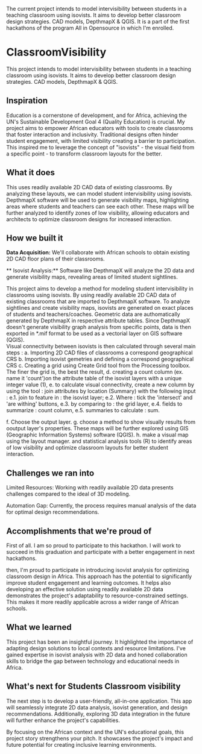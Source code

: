 The current project intends to model intervisibility between students in a teaching classroom using isovists. It aims to develop better classroom design strategies. CAD models, DepthmapX & QGIS. It is a part of the first hackathons of the program All in Opensource in which I'm enrolled.


# ClassroomVisibility
This project intends to model intervisibility between students in a teaching classroom using isovists. It aims to develop better classroom design strategies. CAD models, DepthmapX &amp; QGIS.

## Inspiration

Education is a cornerstone of development, and for Africa, achieving the UN's Sustainable Development Goal 4 (Quality Education) is crucial. My project aims to empower African educators with tools to create classrooms that foster interaction and inclusivity. Traditional designs often hinder student engagement, with limited visibility creating a barrier to participation. This inspired me to leverage the concept of "isovists" - the visual field from a specific point - to transform classroom layouts for the better.

## What it does

This uses readily available 2D CAD data of existing classrooms.  By analyzing these layouts, we can model student intervisibility using isovists. DepthmapX software will be used to generate visibility maps, highlighting areas where students and teachers can see each other. These maps will be further analyzed to identify zones of low visibility, allowing educators and architects to optimize classroom designs for increased interaction.

## How we built it

**Data Acquisition:** We'll collaborate with African schools to obtain existing 2D CAD floor plans of their classrooms.

 ** Isovist Analysis:**  Software like DepthmapX will analyze the 2D data and generate visibility maps, revealing areas of limited student sightlines.

This project aims to develop a method for modeling student intervisibility in classrooms using isovists.  By using readily available 2D CAD data of existing classrooms that are imported to DepthmapX software. To analyze sightlines and create visibility maps, isovists are generated on exact places of students and teachers/coaches. Geometric data are  authomatically generated by DepthmapX in respective attribute tables. 
Since DepthmapX doesn't generate visibility graph analysis from specific points, data is then exported in *.mif format to be used as a vectorial layer on GIS software (QGIS).  
Visual connectivity between isovists is then calculated through several main steps :
a. Importing 2D CAD files of classrooms a correspond geographical CRS
b. Importing isovist gemetries and defining a correspond geographical CRS
c. Creating a grid using Create Grid tool from  the Processing toolbox. The finer the grid is, the best the result,
d. creating a count column (ex. name it 'count')on the attribute table of the isovist layers with a unique integer value (1),
e. to calculate visual connectivity, create a new column by using the tool : join attributes by location (Summary) with the following input : 
e.1. join to feature in : the isovist layer;
e.2. Where : tick the 'intersect' and 'are withing' buttons,
e.3. by comparing to : the grid layer,
e.4. fields to summarize : count column,
e.5. summaries to calculate : sum.

f. Choose the output layer.
g. choose a method to show visually results from ooutput layer's properties.
These maps will be further explored using GIS (Geographic Information Systems) software (QGIS).
h. make a visual map using the layout manager.
 and statistical analysis tools (R) to identify areas of low visibility and optimize classroom layouts for better student interaction.
## Challenges we ran into

Limited Resources: Working with readily available 2D data presents challenges compared to the ideal of 3D modeling.

Automation Gap:  Currently, the process requires manual analysis of the data for optimal design recommendations.

## Accomplishments that we're proud of
First of all. I am so proud to participate to this hackathon. I will work to succeed in this graduation and participate with a better engagement in next hackathons.

then, I'm proud to participate in introducing isovist analysis for optimizing classroom design in Africa. This approach has the potential to significantly improve student engagement and learning outcomes. It helps also developing an effective solution using readily available 2D data demonstrates the project's adaptability to resource-constrained settings. This makes it more readily applicable across a wider range of African schools.

## What we learned

This project has been an insightful journey. It highlighted the importance of adapting design solutions to local contexts and resource limitations. I've gained expertise in  isovist analysis with 2D data and honed collaboration skills to bridge the gap between technology and educational needs in Africa.

## What's next for Students Classroom visibility

The next step is to develop a user-friendly, all-in-one application. This app will seamlessly integrate 2D data analysis, isovist generation, and design recommendations. Additionally, exploring 3D data integration in the future will further enhance the project's capabilities.

By focusing on the African context and the UN's educational goals, this project story strengthens your pitch. It showcases the project's impact  and future potential for creating inclusive learning environments.
